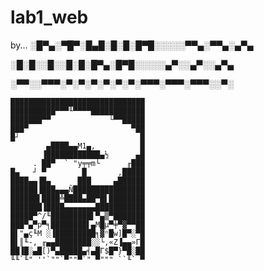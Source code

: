 # lab1_web 
by...
░█▀▄░▀█▀░█▄█░█░█░█▀█░░░░░▀▀▄░▀▀▄░▄▀▄

░█░█░░█░░█░█░█▀▄░█▀█░░░░░▄▀░░▄▀░░▄▀▄

░▀▀░░▀▀▀░▀░▀░▀░▀░▀░▀░▀▀▀░▀▀▀░▀▀▀░░▀░

    ██████████████████████████████
    ██████████▀▀▀╙▀▀▀▀████████████
    ███████▀▀             └▀▀█████
    ███▀                       ▀██
    █┘                           █
            ▄████▄▄M1▄,          █
           ▐████████████▄½      ▄█
         . ██▀  ` "y╤╤m└      ╓███
    █▄   ┘ ▀        █       ,█████
    ████▄▄▐█▄      ███     ▄██████
    ██████▐███▄▄▄Ñ████████████████
    ██████▌████╩████▄██▀█▌████████
    ███████▐████▄▄▄▄▄▄▄███████████
    █████▀^/╙█████████▌▀▄▒▀███████
    ███▀▄▀p▀╕████████▌▄M█µ▀╪▀▓▀▀██
    █▌"▄ç╙M ░▐█████████╕▓ⁿ█w]█▀░▀█
    █▌║╙-, ╓▄▄████████░░└,«Z▐▄▄»Γ█
    ██▐█░▄█[)▀▄█████▄╡▄█Γ$█▀}▀█░██
    ╙╙`╙" ''`""`▀""▀`" ▀""" ``╙` ▀

